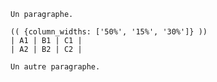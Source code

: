     Un paragraphe.

    (( {column_widths: ['50%', '15%', '30%']} ))
    | A1 | B1 | C1 |
    | A2 | B2 | C2 |

    Un autre paragraphe.
